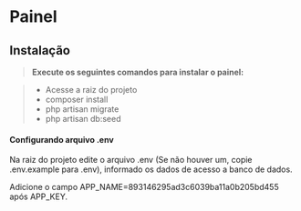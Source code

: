Painel
=====================

Instalação
-------------

> **Execute os seguintes comandos para instalar o painel:**

> - Acesse a raiz do projeto
> - composer install
> - php artisan migrate
> - php artisan db:seed

#### <i class="icon-file"></i> Configurando arquivo .env

Na raiz do projeto edite o arquivo .env (Se não houver um, copie .env.example para .env), informado os dados de acesso a banco de dados.

Adicione o campo APP_NAME=893146295ad3c6039ba11a0b205bd455 após APP_KEY.
